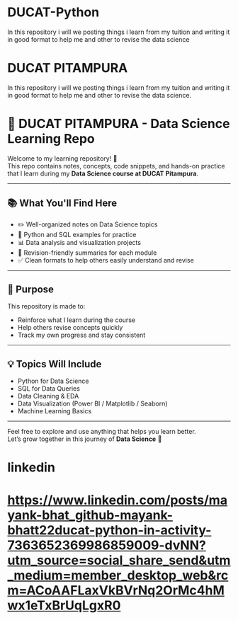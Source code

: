 # DUCAT-Python
In this repository i will we posting things i learn from my tuition and writing it in good format to help me and other to revise the data science

# DUCAT PITAMPURA
In this repository i will we posting things i learn from my tuition and writing it in good format to help me and other to revise the data science.

# 🧠 DUCAT PITAMPURA - Data Science Learning Repo

Welcome to my learning repository! 👋  
This repo contains notes, concepts, code snippets, and hands-on practice that I learn during my **Data Science course at DUCAT Pitampura**.

---

## 📚 What You'll Find Here

- ✏️ Well-organized notes on Data Science topics
- 🧮 Python and SQL examples for practice
- 📊 Data analysis and visualization projects
- 📌 Revision-friendly summaries for each module
- ✅ Clean formats to help others easily understand and revise

---

## 🎯 Purpose

This repository is made to:
- Reinforce what I learn during the course
- Help others revise concepts quickly
- Track my own progress and stay consistent

---

## 💡 Topics Will Include

- Python for Data Science
- SQL for Data Queries
- Data Cleaning & EDA
- Data Visualization (Power BI / Matplotlib / Seaborn)
- Machine Learning Basics

---

Feel free to explore and use anything that helps you learn better.  
Let’s grow together in this journey of **Data Science** 🚀  

# linkedin 
# https://www.linkedin.com/posts/mayank-bhat_github-mayank-bhatt22ducat-python-in-activity-7363652369986859009-dvNN?utm_source=social_share_send&utm_medium=member_desktop_web&rcm=ACoAAFLaxVkBVrNq2OrMc4hMwx1eTxBrUqLgxR0
